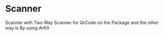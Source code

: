 # Scanner
 Scanner with Two Way Scanner for QrCode on the Package and the other way is By using ArKIt  
